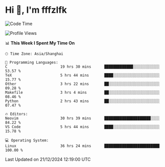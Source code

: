 # Hi 👋, I'm fffzlfk

<!--START_SECTION:waka-->
![Code Time](http://img.shields.io/badge/Code%20Time-1%2C031%20hrs%2047%20mins-blue)

![Profile Views](http://img.shields.io/badge/Profile%20Views-0-blue)

📊 **This Week I Spent My Time On** 

```text
🕑︎ Time Zone: Asia/Shanghai

💬 Programming Languages: 
C                        19 hrs 30 mins      █████████████░░░░░░░░░░░░   53.57 % 
TeX                      5 hrs 44 mins       ████░░░░░░░░░░░░░░░░░░░░░   15.77 % 
Other                    3 hrs 22 mins       ██░░░░░░░░░░░░░░░░░░░░░░░   09.28 % 
Makefile                 3 hrs 4 mins        ██░░░░░░░░░░░░░░░░░░░░░░░   08.46 % 
Python                   2 hrs 43 mins       ██░░░░░░░░░░░░░░░░░░░░░░░   07.47 % 

🔥 Editors: 
Neovim                   30 hrs 39 mins      █████████████████████░░░░   84.22 % 
VS Code                  5 hrs 44 mins       ████░░░░░░░░░░░░░░░░░░░░░   15.78 % 

💻 Operating System: 
Linux                    36 hrs 24 mins      █████████████████████████   100.00 % 
```


 Last Updated on 21/12/2024 12:19:00 UTC
<!--END_SECTION:waka-->
